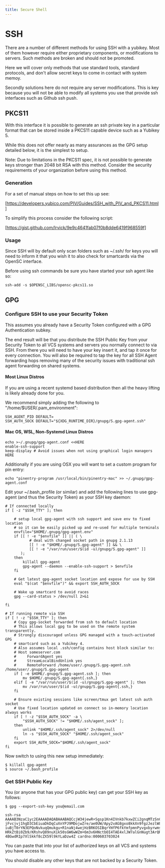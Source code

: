 ```yaml
---
title: Secure Shell
---
```


# SSH

There are a number of different methods for using SSH with a yubikey. Most
of them however require either proprietary components, or modifications to
servers. Such methods are broken and should not be promoted.

Here we will cover only methods that use standard tools, standard protocols,
and don't allow secret keys to come in contact with system memoy.

Secondly solutions here do not require any server modifications. This is key
because you will not be able to modify all systems you use that provide ssh
interfaces such as Github ssh push.

## PKCS11

With this interface it is possible to generate an ssh private key in a
particular format that can be stored inside a PKCS11 capable device such
as a Yubikey 5.

While this does not offer nearly as many assurances as the GPG setup detailed
below, it is the simplest to setup.

Note: Due to limitations in the PKCS11 spec, it is not possible to generate
keys stronger than 2048 bit RSA with this method. Consider the security
requirements of your organization before using this method.

### Generation

For a set of manual steps on how to set this up see:

[https://developers.yubico.com/PIV/Guides/SSH_with_PIV_and_PKCS11.html]

To simplify this process consider the following script:

[https://gist.github.com/lrvick/9e9c4641fab07f0b8dde6419f968559f]

### Usage

Since SSH will by default only scan folders such as ~/.ssh/ for keys
you will need to inform it that you wish it to also check for smartcards via
the OpenSC interface.

Before using ssh commands be sure you have started your ssh agent like so:

```
ssh-add -s $OPENSC_LIBS/opensc-pkcs11.so
```

## GPG

### Configure SSH to use your Security Token

This assumes you already have a Security Token configured with a GPG Authentication subkey.

The end result will be that you distribute the SSH Public Key from your Security Token to all VCS systems and servers you normally connect to via SSH. From there you will need to have your key insert it, and tap it once for every connection. You will also be required to tap the key for all SSH Agent forwarding hops removing many of the security issues with traditional ssh agent forwarding on shared systems.

#### Most Linux Distros

If you are using a recent systemd based distribution then all the heavy lifting
is likely already done for you.

We recommend simply adding the following to "/home/$USER/.pam_environment":

```
SSH_AGENT_PID DEFAULT=
SSH_AUTH_SOCK DEFAULT="${XDG_RUNTIME_DIR}/gnupg/S.gpg-agent.ssh"
```

#### Mac OS, WSL, Non-Systemd Linux Distros

```
echo >~/.gnupg/gpg-agent.conf <<HERE
enable-ssh-support
keep-display # Avoid issues when not using graphical login managers
HERE
```

Additionally if you are using OSX you will want to set a custom program for pin entry:

```
echo "pinentry-program /usr/local/bin/pinentry-mac" >> ~/.gnupg/gpg-agent.conf
```

Edit your ~/.bash_profile (or similar) and add the following lines to use gpg-agent (and thus the Security Token) as your SSH key daemon:

```
# If connected locally
if [ -z "$SSH_TTY" ]; then

    # setup local gpg-agent with ssh support and save env to fixed location
    # so it can be easily picked up and re-used for multiple terminals
    envfile="$HOME/.gnupg/gpg-agent.env"
    if [[ ! -e "$envfile" ]] || ( \
           # deal with changed socket path in gnupg 2.1.13
           [[ ! -e "$HOME/.gnupg/S.gpg-agent" ]] && \
           [[ ! -e "/var/run/user/$(id -u)/gnupg/S.gpg-agent" ]]
       );
    then
        killall gpg-agent
        gpg-agent --daemon --enable-ssh-support > $envfile
    fi

    # Get latest gpg-agent socket location and expose for use by SSH
    eval "$(cat "$envfile")" && export SSH_AUTH_SOCK

    # Wake up smartcard to avoid races
    gpg --card-status > /dev/null 2>&1

fi

# If running remote via SSH
if [ ! -z "$SSH_TTY" ]; then
    # Copy gpg-socket forwarded from ssh to default location
    # This allows local gpg to be used on the remote system transparently.
    # Strongly discouraged unless GPG managed with a touch-activated GPG
    # smartcard such as a Yubikey 4.
    # Also assumes local .ssh/config contains host block similar to:
    # Host someserver.com
    #     ForwardAgent yes
    #     StreamLocalBindUnlink yes
    #     RemoteForward /home/user/.gnupg/S.gpg-agent.ssh /home/user/.gnupg/S.gpg-agent
    if [ -e $HOME/.gnupg/S.gpg-agent.ssh ]; then
        mv $HOME/.gnupg/S.gpg-agent{.ssh,}
    elif [ -e "/var/run/user/$(id -u)/gnupg/S.gpg-agent" ]; then
        mv /var/run/user/$(id -u)/gnupg/S.gpg-agent{.ssh,}
    fi

    # Ensure existing sessions like screen/tmux get latest ssh auth socket
    # Use fixed location updated on connect so in-memory location always works
    if [ ! -z "$SSH_AUTH_SOCK" -a \
        "$SSH_AUTH_SOCK" != "$HOME/.ssh/agent_sock" ];
    then
        unlink "$HOME/.ssh/agent_sock" 2>/dev/null
        ln -s "$SSH_AUTH_SOCK" "$HOME/.ssh/agent_sock"
    fi
    export SSH_AUTH_SOCK="$HOME/.ssh/agent_sock"
fi
```

Now switch to using this new setup immediately:

```
$ killall gpg-agent
$ source ~/.bash_profile
```

### Get SSH Public Key

You (or anyone that has your GPG public key) can get your SSH key as follows:

```
$ gpg --export-ssh-key you@email.com

ssh-rsa AAAAB3NzaC1yc2EAAAADAQABAAABAQCcjW34jewR+Sgsp1Kn4IVnkb7kxwZCi2gnqMTzSnCg5vABTbG
jFvcjvj1hgD3CbEiuaDkDqCuXnYPJ9MDojwZre/ae0UW/Apy2vAG8gxo8kkXn9fgzJezlW8xjV49sx6AgS6BvOD
iuBjT0rYN3EPQoNvkuqQmukgu+R1naNj4wejHzBRKOSIBqrYHfP6fkYmfpmnPyvgxbyrwmss2KhwwAvYgryx7eH
HRkZtBi0Zb9/KRshvQ89nuXik50sGW6wWZm+6m3v6HNctbOI4TAE4xlJW7alGnNugt3ArQR4ic3BeIuOH2c/il4
4BGwdRIp7XlSkkf8cZX59l9kYLaDzw4Z cardno:000603703024
```

You can paste that into your list of authorized keys on all VCS and systems you have access to.

You should disable any other keys that are not backed by a Security Token.
